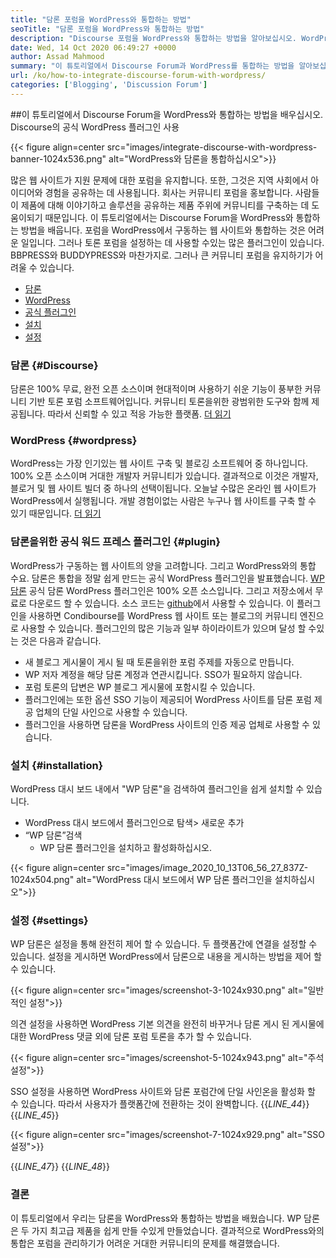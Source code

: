 ```yaml
---
title: "담론 포럼을 WordPress와 통합하는 방법" 
seoTitle: "담론 포럼을 WordPress와 통합하는 방법" 
description: "Discourse 포럼을 WordPress와 통합하는 방법을 알아보십시오. WordPress 용 담론 공식 플러그인 설치 및 구성." 
date: Wed, 14 Oct 2020 06:49:27 +0000
author: Assad Mahmood
summary: "이 튜토리얼에서 Discourse Forum과 WordPress를 통합하는 방법을 알아보십시오. Discourse의 공식 WordPress 플러그인 사용" 
url: /ko/how-to-integrate-discourse-forum-with-wordpress/
categories: ['Blogging', 'Discussion Forum']
---
```


##이 튜토리얼에서 Discourse Forum을 WordPress와 통합하는 방법을 배우십시오. Discourse의 공식 WordPress 플러그인 사용

{{< figure align=center src="images/integrate-discourse-with-wordpress-banner-1024x536.png" alt="WordPress와 담론을 통합하십시오">}}

많은 웹 사이트가 지원 문제에 대한 포럼을 유지합니다. 또한, 그것은 지역 사회에서 아이디어와 경험을 공유하는 데 사용됩니다. 회사는 커뮤니티 포럼을 홍보합니다. 사람들이 제품에 대해 이야기하고 솔루션을 공유하는 제품 주위에 커뮤니티를 구축하는 데 도움이되기 때문입니다. 이 튜토리얼에서는 Discourse Forum을 WordPress와 통합하는 방법을 배웁니다.
포럼을 WordPress에서 구동하는 웹 사이트와 통합하는 것은 어려운 일입니다. 그러나 토론 포럼을 설정하는 데 사용할 수있는 많은 플러그인이 있습니다. BBPRESS와 BUDDYPRESS와 마찬가지로. 그러나 큰 커뮤니티 포럼을 유지하기가 어려울 수 있습니다.
  * [담론][1]
  * [WordPress][2]
  * [공식 플러그인][3]
  * [설치][4]
  * [설정][5]

### 담론   {#Discourse}
담론은 100% 무료, 완전 오픈 소스이며 현대적이며 사용하기 쉬운 기능이 풍부한 커뮤니티 기반 토론 포럼 소프트웨어입니다. 커뮤니티 토론을위한 광범위한 도구와 함께 제공됩니다. 따라서 신뢰할 수 있고 적응 가능한 플랫폼. [더 읽기][6]

### WordPress   {#wordpress}
WordPress는 가장 인기있는 웹 사이트 구축 및 블로깅 소프트웨어 중 하나입니다. 100% 오픈 소스이며 거대한 개발자 커뮤니티가 있습니다. 결과적으로 이것은 개발자, 블로거 및 웹 사이트 빌더 중 하나의 선택이됩니다. 오늘날 수많은 온라인 웹 사이트가 WordPress에서 실행됩니다. 개발 경험이없는 사람은 누구나 웹 사이트를 구축 할 수 있기 때문입니다. [더 읽기][7]

### 담론을위한 공식 워드 프레스 플러그인   {#plugin}
WordPress가 구동하는 웹 사이트의 양을 고려합니다. 그리고 WordPress와의 통합 수요. 담론은 통합을 정말 쉽게 만드는 공식 WordPress 플러그인을 발표했습니다.
[WP 담론][8] 공식 담론 WordPress 플러그인은 100% 오픈 소스입니다. 그리고 저장소에서 무료로 다운로드 할 수 있습니다. 소스 코드는 [github][9]에서 사용할 수 있습니다.
이 플러그인을 사용하면 Condibourse를 WordPress 웹 사이트 또는 블로그의 커뮤니티 엔진으로 사용할 수 있습니다. 플러그인의 많은 기능과 일부 하이라이트가 있으며 달성 할 수있는 것은 다음과 같습니다.
  * 새 블로그 게시물이 게시 될 때 토론을위한 포럼 주제를 자동으로 만듭니다.
  * WP 저자 계정을 해당 담론 계정과 연관시킵니다. SSO가 필요하지 않습니다.
  * 포럼 토론의 답변은 WP 블로그 게시물에 포함시킬 수 있습니다.
  * 플러그인에는 또한 옵션 SSO 기능이 제공되어 WordPress 사이트를 담론 포럼 제공 업체의 단일 사인으로 사용할 수 있습니다.
  * 플러그인을 사용하면 담론을 WordPress 사이트의 인증 제공 업체로 사용할 수 있습니다.

### 설치   {#installation}
WordPress 대시 보드 내에서 "WP 담론"을 검색하여 플러그인을 쉽게 설치할 수 있습니다.
  * WordPress 대시 보드에서 플러그인으로 탐색> 새로운 추가
* “WP 담론”검색
  * WP 담론 플러그인을 설치하고 활성화하십시오.

{{< figure align=center src="images/image_2020_10_13T06_56_27_837Z-1024x504.png" alt="WordPress 대시 보드에서 WP 담론 플러그인을 설치하십시오">}}


### 설정   {#settings}
WP 담론은 설정을 통해 완전히 제어 할 수 있습니다. 두 플랫폼간에 연결을 설정할 수 있습니다. 설정을 게시하면 WordPress에서 담론으로 내용을 게시하는 방법을 제어 할 수 있습니다.

{{< figure align=center src="images/screenshot-3-1024x930.png" alt="일반적인 설정">}}

의견 설정을 사용하면 WordPress 기본 의견을 완전히 바꾸거나 담론 게시 된 게시물에 대한 WordPress 댓글 외에 담론 포럼 토론을 추가 할 수 있습니다.

{{< figure align=center src="images/screenshot-5-1024x943.png" alt="주석 설정">}}

SSO 설정을 사용하면 WordPress 사이트와 담론 포럼간에 단일 사인온을 활성화 할 수 있습니다. 따라서 사용자가 플랫폼간에 전환하는 것이 완벽합니다.
{{_LINE_44_}}
{{_LINE_45_}}

{{< figure align=center src="images/screenshot-7-1024x929.png" alt="SSO 설정">}}

{{_LINE_47_}}
{{_LINE_48_}}

### 결론
이 튜토리얼에서 우리는 담론을 WordPress와 통합하는 방법을 배웠습니다. WP 담론은 두 가지 최고급 제품을 쉽게 만들 수있게 만들었습니다. 결과적으로 WordPress와의 통합은 포럼을 관리하기가 어려운 거대한 커뮤니티의 문제를 해결했습니다.

  
[1]: #discourse
[2]: #wordpress
[3]: #plugin
[4]: #installation
[5]: #settings
[6]: https://products.containerize.com/discussion-forum/discourse
[7]: https://products.containerize.com/blogging/wordpress
[8]: https://wordpress.org/plugins/wp-discourse/
[9]: https://github.com/discourse/wp-discourse
